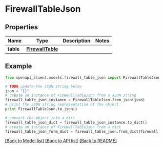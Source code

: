 # FirewallTableJson


## Properties

Name | Type | Description | Notes
------------ | ------------- | ------------- | -------------
**table** | [**FirewallTable**](FirewallTable.md) |  | 

## Example

```python
from openapi_client.models.firewall_table_json import FirewallTableJson

# TODO update the JSON string below
json = "{}"
# create an instance of FirewallTableJson from a JSON string
firewall_table_json_instance = FirewallTableJson.from_json(json)
# print the JSON string representation of the object
print FirewallTableJson.to_json()

# convert the object into a dict
firewall_table_json_dict = firewall_table_json_instance.to_dict()
# create an instance of FirewallTableJson from a dict
firewall_table_json_form_dict = firewall_table_json.from_dict(firewall_table_json_dict)
```
[[Back to Model list]](../README.md#documentation-for-models) [[Back to API list]](../README.md#documentation-for-api-endpoints) [[Back to README]](../README.md)



